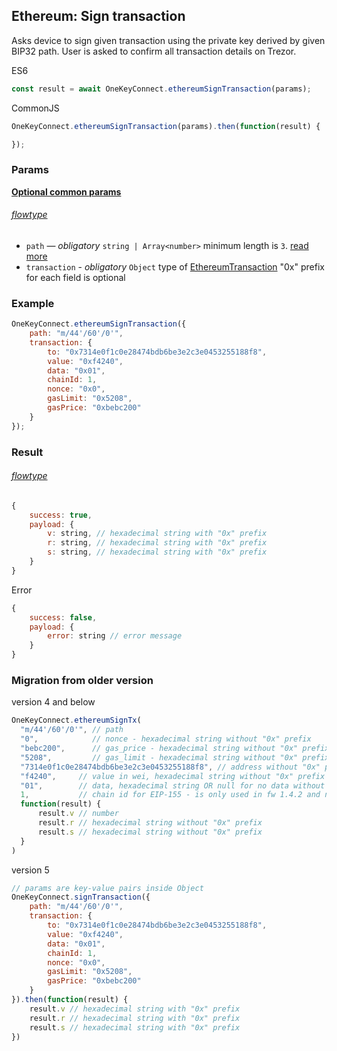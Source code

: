 
## Ethereum: Sign transaction
Asks device to sign given transaction using the private key derived by given BIP32 path. User is asked to confirm all transaction
details on Trezor.

ES6
```javascript
const result = await OneKeyConnect.ethereumSignTransaction(params);
```

CommonJS
```javascript
OneKeyConnect.ethereumSignTransaction(params).then(function(result) {

});
```

### Params 
[****Optional common params****](commonParams.md)
###### [flowtype](../../src/js/types/params.js#L69-L72)
* `path` — *obligatory* `string | Array<number>` minimum length is `3`. [read more](path.md)
* `transaction` - *obligatory* `Object` type of [EthereumTransaction](../../src/js/types/ethereum.js#L5) "0x" prefix for each field is optional

### Example
```javascript
OneKeyConnect.ethereumSignTransaction({
    path: "m/44'/60'/0'",
    transaction: {
        to: "0x7314e0f1c0e28474bdb6be3e2c3e0453255188f8",
        value: "0xf4240",
        data: "0x01",
        chainId: 1,
        nonce: "0x0",
        gasLimit: "0x5208",
        gasPrice: "0xbebc200"
    }
});
```

### Result
###### [flowtype](../../src/js/types/response.js#L57-L60)
```javascript
{
    success: true,
    payload: {
        v: string, // hexadecimal string with "0x" prefix
        r: string, // hexadecimal string with "0x" prefix
        s: string, // hexadecimal string with "0x" prefix
    }
}
```
Error
```javascript
{
    success: false,
    payload: {
        error: string // error message
    }
}
```

### Migration from older version
version 4 and below
```javascript
OneKeyConnect.ethereumSignTx(
  "m/44'/60'/0'", // path
  "0",            // nonce - hexadecimal string without "0x" prefix
  "bebc200",      // gas_price - hexadecimal string without "0x" prefix
  "5208",         // gas_limit - hexadecimal string without "0x" prefix
  "7314e0f1c0e28474bdb6be3e2c3e0453255188f8", // address without "0x" prefix
  "f4240",     // value in wei, hexadecimal string without "0x" prefix
  "01",        // data, hexadecimal string OR null for no data without "0x" prefix
  1,           // chain id for EIP-155 - is only used in fw 1.4.2 and newer, older will ignore it
  function(result) {
      result.v // number
      result.r // hexadecimal string without "0x" prefix
      result.s // hexadecimal string without "0x" prefix
  }
)
```
version 5
```javascript
// params are key-value pairs inside Object
OneKeyConnect.signTransaction({ 
    path: "m/44'/60'/0'",
    transaction: {
        to: "0x7314e0f1c0e28474bdb6be3e2c3e0453255188f8",
        value: "0xf4240",
        data: "0x01",
        chainId: 1,
        nonce: "0x0",
        gasLimit: "0x5208",
        gasPrice: "0xbebc200"
    }
}).then(function(result) {
    result.v // hexadecimal string with "0x" prefix
    result.r // hexadecimal string with "0x" prefix
    result.s // hexadecimal string with "0x" prefix
})
```
